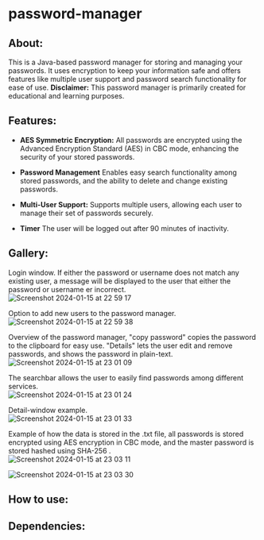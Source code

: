 # password-manager

## About: 
This is a Java-based password manager for storing and managing your passwords. It uses encryption to keep your information safe and offers features like multiple user support and password search functionality for ease of use. **Disclaimer:** This password manager is primarily created for educational and learning purposes. 

## Features:

- **AES Symmetric Encryption:** All passwords are encrypted using the Advanced Encryption Standard (AES) in CBC mode, enhancing the security of your stored passwords.

- **Password Management** Enables easy search functionality among stored passwords, and the ability to delete and change existing passwords.

- **Multi-User Support:** Supports multiple users, allowing each user to manage their set of passwords securely.

- **Timer** The user will be logged out after 90 minutes of inactivity.


## Gallery:

Login window. If either the password or username does not match any existing user, a message will be displayed to the user that either the password or username er incorrect.  <br />
![Screenshot 2024-01-15 at 22 59 17](https://github.com/willbehn/password-manager/assets/71493303/b26e60ec-255e-4f6f-9cca-395a7d3f2a75) <br />

Option to add new users to the password manager. <br />
![Screenshot 2024-01-15 at 22 59 38](https://github.com/willbehn/password-manager/assets/71493303/233162e5-26d9-4f55-a752-3a16b2172c3d) <br />

Overview of the password manager, "copy password" copies the password to the clipboard for easy use. "Details" lets the user edit and remove passwords, and shows the password in plain-text. <br />
![Screenshot 2024-01-15 at 23 01 09](https://github.com/willbehn/password-manager/assets/71493303/b347e49a-99be-41cf-b1de-7fc9f2782c39)
<br />

The searchbar allows the user to easily find passwords among different services. <br />
![Screenshot 2024-01-15 at 23 01 24](https://github.com/willbehn/password-manager/assets/71493303/94b908b4-8295-4c51-8c9c-d91b82bd0ef1) <br />

Detail-window example. <br />
![Screenshot 2024-01-15 at 23 01 33](https://github.com/willbehn/password-manager/assets/71493303/25f63489-ad25-4272-bd47-2b694bef5eb8) <br />

Example of how the data is stored in the .txt file, all passwords is stored encrypted using AES encryption in CBC mode, and the master password is stored hashed using SHA-256 . <br />
![Screenshot 2024-01-15 at 23 03 11](https://github.com/willbehn/password-manager/assets/71493303/126f4270-6bcc-4643-804a-fdc3791cc8f3) <br />

![Screenshot 2024-01-15 at 23 03 30](https://github.com/willbehn/password-manager/assets/71493303/b6e77d45-abc7-4d65-a75a-dc52af8bf380) <br />


## How to use:



## Dependencies: 
